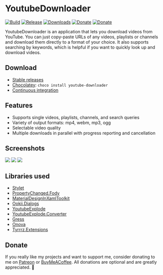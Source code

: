 # YoutubeDownloader

[![Build](https://img.shields.io/appveyor/ci/Tyrrrz/YoutubeDownloader/master.svg)](https://ci.appveyor.com/project/Tyrrrz/YoutubeDownloader)
[![Release](https://img.shields.io/github/release/Tyrrrz/YoutubeDownloader.svg)](https://github.com/Tyrrrz/YoutubeDownloader/releases)
[![Downloads](https://img.shields.io/github/downloads/Tyrrrz/YoutubeDownloader/total.svg)](https://github.com/Tyrrrz/YoutubeDownloader/releases)
[![Donate](https://img.shields.io/badge/patreon-donate-yellow.svg)](https://patreon.com/tyrrrz)
[![Donate](https://img.shields.io/badge/buymeacoffee-donate-yellow.svg)](https://buymeacoffee.com/tyrrrz)

YoutubeDownloader is an application that lets you download videos from YouTube. You can just copy-paste URLs of any videos, playlists or channels and download them directly to a format of your choice. It also supports searching by keywords, which is helpful if you want to quickly look up and download videos.

## Download

- [Stable releases](https://github.com/Tyrrrz/YoutubeDownloader/releases)
- [Chocolatey](https://chocolatey.org/packages/Youtube-Downloader): `choco install youtube-downloader`
- [Continuous integration](https://ci.appveyor.com/project/Tyrrrz/YoutubeDownloader)

## Features

- Supports single videos, playlists, channels, and search queries
- Variety of output formats: mp4, webm, mp3, ogg
- Selectable video quality
- Multiple downloads in parallel with progress reporting and cancellation

## Screenshots

![](http://www.tyrrrz.me/Projects/YoutubeDownloader/Images/1.png)
![](http://www.tyrrrz.me/Projects/YoutubeDownloader/Images/2.png)
![](http://www.tyrrrz.me/Projects/YoutubeDownloader/Images/3.png)

## Libraries used

- [Stylet](https://github.com/canton7/Stylet)
- [PropertyChanged.Fody](https://github.com/Fody/PropertyChanged)
- [MaterialDesignInXamlToolkit](https://github.com/ButchersBoy/MaterialDesignInXamlToolkit)
- [Ookii.Dialogs](https://github.com/caioproiete/ookii-dialogs-wpf)
- [YoutubeExplode](https://github.com/Tyrrrz/YoutubeExplode)
- [YoutubeExplode.Converter](https://github.com/Tyrrrz/YoutubeExplode.Converter)
- [Gress](https://github.com/Tyrrrz/Gress)
- [Onova](https://github.com/Tyrrrz/Onova)
- [Tyrrrz.Extensions](https://github.com/Tyrrrz/Extensions)

## Donate

If you really like my projects and want to support me, consider donating to me on [Patreon](https://patreon.com/tyrrrz) or [BuyMeACoffee](https://buymeacoffee.com/tyrrrz). All donations are optional and are greatly appreciated. 🙏